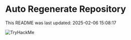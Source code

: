 # Auto Regenerate Repository

This README was last updated: 2025-02-06 15:08:17

 ![TryHackMe](https://tryhackme.com/badge/533634)